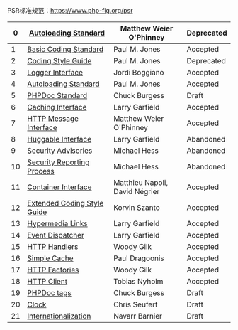 PSR标准规范：https://www.php-fig.org/psr

| 0    | [Autoloading Standard](https://www.php-fig.org/psr/psr-0)    | Matthew Weier O'Phinney        | Deprecated |
| ---- | ------------------------------------------------------------ | ------------------------------ | ---------- |
| 1    | [Basic Coding Standard](https://www.php-fig.org/psr/psr-1)   | Paul M. Jones                  | Accepted   |
| 2    | [Coding Style Guide](https://www.php-fig.org/psr/psr-2)      | Paul M. Jones                  | Deprecated |
| 3    | [Logger Interface](https://www.php-fig.org/psr/psr-3)        | Jordi Boggiano                 | Accepted   |
| 4    | [Autoloading Standard](https://www.php-fig.org/psr/psr-4)    | Paul M. Jones                  | Accepted   |
| 5    | [PHPDoc Standard](https://github.com/php-fig/fig-standards/blob/master/proposed/phpdoc.md) | Chuck Burgess                  | Draft      |
| 6    | [Caching Interface](https://www.php-fig.org/psr/psr-6)       | Larry Garfield                 | Accepted   |
| 7    | [HTTP Message Interface](https://www.php-fig.org/psr/psr-7)  | Matthew Weier O'Phinney        | Accepted   |
| 8    | [Huggable Interface](https://github.com/php-fig/fig-standards/blob/master/proposed/psr-8-hug/) | Larry Garfield                 | Abandoned  |
| 9    | [Security Advisories](https://github.com/php-fig/fig-standards/blob/master/proposed/security-disclosure-publication.md) | Michael Hess                   | Abandoned  |
| 10   | [Security Reporting Process](https://github.com/php-fig/fig-standards/blob/master/proposed/security-reporting-process.md) | Michael Hess                   | Abandoned  |
| 11   | [Container Interface](https://www.php-fig.org/psr/psr-11)    | Matthieu Napoli, David Négrier | Accepted   |
| 12   | [Extended Coding Style Guide](https://www.php-fig.org/psr/psr-12) | Korvin Szanto                  | Accepted   |
| 13   | [Hypermedia Links](https://www.php-fig.org/psr/psr-13)       | Larry Garfield                 | Accepted   |
| 14   | [Event Dispatcher](https://www.php-fig.org/psr/psr-14)       | Larry Garfield                 | Accepted   |
| 15   | [HTTP Handlers](https://www.php-fig.org/psr/psr-15)          | Woody Gilk                     | Accepted   |
| 16   | [Simple Cache](https://www.php-fig.org/psr/psr-16)           | Paul Dragoonis                 | Accepted   |
| 17   | [HTTP Factories](https://www.php-fig.org/psr/psr-17)         | Woody Gilk                     | Accepted   |
| 18   | [HTTP Client](https://www.php-fig.org/psr/psr-18)            | Tobias Nyholm                  | Accepted   |
| 19   | [PHPDoc tags](https://github.com/php-fig/fig-standards/blob/master/proposed/phpdoc-tags.md) | Chuck Burgess                  | Draft      |
| 20   | [Clock](https://github.com/php-fig/fig-standards/blob/master/proposed/clock.md) | Chris Seufert                  | Draft      |
| 21   | [Internationalization](https://github.com/php-fig/fig-standards/blob/master/proposed/internationalization.md) | Navarr Barnier                 | Draft      |